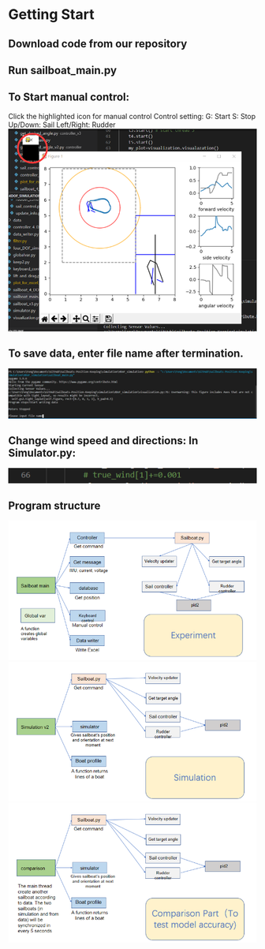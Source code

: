 Getting Start
====
## Download code from our repository
## Run sailboat_main.py
## To Start manual control:
Click the highlighted icon for manual control
Control setting:
G: Start
S: Stop
Up/Down: Sail
Left/Right: Rudder
![image](https://github.com/MaDaO009/Sailboats-Position-Keeping/blob/master/figs/1.png)

## To save data, enter file name after termination.
![image](https://github.com/MaDaO009/Sailboats-Position-Keeping/blob/master/figs/2.png)
## Change wind speed and directions: In Simulator.py:
![image](https://github.com/MaDaO009/Sailboats-Position-Keeping/blob/master/figs/3.png)
## Program structure
![image](https://github.com/MaDaO009/Sailboats-Position-Keeping/blob/master/figs/4.png)
![image](https://github.com/MaDaO009/Sailboats-Position-Keeping/blob/master/figs/5.png)
![image](https://github.com/MaDaO009/Sailboats-Position-Keeping/blob/master/figs/6.png)